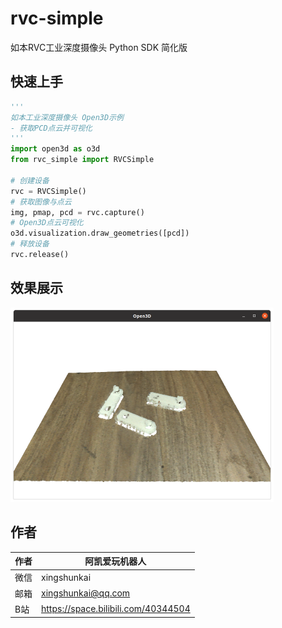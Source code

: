 # rvc-simple
如本RVC工业深度摄像头 Python SDK 简化版 



## 快速上手

```python
'''
如本工业深度摄像头 Open3D示例 
- 获取PCD点云并可视化
'''
import open3d as o3d
from rvc_simple import RVCSimple

# 创建设备
rvc = RVCSimple()
# 获取图像与点云
img, pmap, pcd = rvc.capture()
# Open3D点云可视化
o3d.visualization.draw_geometries([pcd])
# 释放设备
rvc.release()
```

## 效果展示

<img src="./image/open3d-pcd.png" style="zoom:50%;" />



## 作者

| 作者 | 阿凯爱玩机器人                      |
| ---- | ----------------------------------- |
| 微信 | xingshunkai                         |
| 邮箱 | xingshunkai@qq.com                  |
| B站  | https://space.bilibili.com/40344504 |

